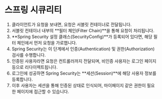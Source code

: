 # 스프링 시큐리티

1. 클라이언트가 요청을 보내면, 요청은 서블릿 컨테이너로 전달됩니다.
2. 서블릿 컨테이너 내부의 **필터 체인(Filter Chain)**을 통해 요청이 처리됩니다.
3. **Spring Security 설정 클래스(SecurityConfig)**가 등록되어 있다면, 해당 필터 체인에서 먼저 요청을 가로챕니다.
4. Spring Security는 이 단계에서 인증(Authentication) 및 권한(Authorization) 검사를 수행합니다.
5. 인증된 사용자라면 요청은 컨트롤러까지 전달되며, 비인증 사용자는 로그인 페이지 등으로 리다이렉트됩니다.
6. 로그인에 성공하면 Spring Security는 **세션(Session)**에 해당 사용자 정보를 등록합니다.
7. 이후 사용자는 세션을 통해 인증된 상태로 인식되어, 마이페이지 같은 권한이 필요한 페이지에 접근할 수 있습니다.
